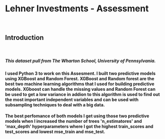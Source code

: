 

# Lehner Investments - Assessment
 

<br>

## Introduction 

<br>

##### This dataset pull from The Wharton School, University of Pennsylvania. 

#### I used Python 3 to work on this Assesment. I built two predictive models using XGBoost and Random Forest. XGBoost and Random forest are the best two machine learning algorithms that I used for building predictive models. XGboost can handle the missing values and Random Forest can be used to get a low variance in addion to this algorithm is used to find out the most important independent variables and can be used  with subsampling techniques to deal with a big data.   

#### The best perfomance of both models I get using those two predictive models when I increased the number of trees 'n_estimatores' and 'max_depth' hyperparameters where I got the highest train_scores and test_scores and lowest mse_train and mse_test.  
 
<br>
